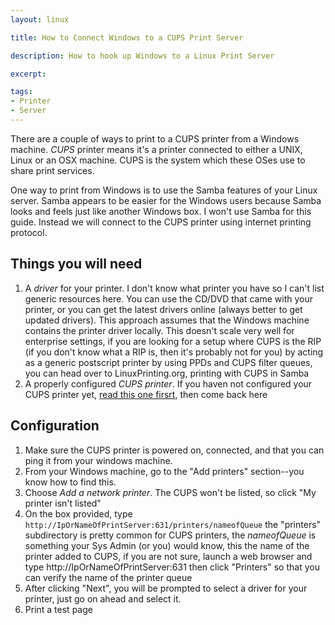 ```yaml
---
layout: linux

title: How to Connect Windows to a CUPS Print Server

description: How to hook up Windows to a Linux Print Server

excerpt: 

tags:
- Printer
- Server
---
```


There are a couple of ways to print to a CUPS printer from a Windows machine. *CUPS* printer means it's a printer connected to either a UNIX, Linux or an OSX machine. CUPS is the system which these OSes use to share print services. 

One way to print from Windows is to use the  Samba features of your Linux server. Samba appears to be easier for the Windows users because Samba looks and feels just like another Windows box. I won't use Samba for this guide. Instead we will connect to the CUPS printer using internet printing protocol.

## Things you will need

1. A *driver* for your printer. I don't know what printer you have so I can't list generic resources here. You can use the CD/DVD that came with your printer, or you can get the latest drivers online (always better to get updated drivers). This approach assumes that the Windows machine contains the printer driver locally. This doesn't scale very well for enterprise settings, if you are looking for a setup where CUPS is the RIP (if you don't know what a RIP is, then it's probably not for you) by acting as a generic postscript printer by using PPDs and CUPS filter queues, you can head over to LinuxPrinting.org, printing with CUPS in Samba
2. A properly configured *CUPS printer*. If you haven not configured your CUPS printer yet, [read this one firsrt](/easy-way-to-install-print-server-linux), then come back here

## Configuration

1. Make sure the CUPS printer is powered on, connected, and that you can ping it from your windows machine.
2. From your Windows machine, go to the "Add printers" section--you know how to find this.
3. Choose *Add a network printer*. The CUPS won't be listed, so click "My printer isn't listed"
4. On the box provided, type <code class="codeblock">http://IpOrNameOfPrintServer:631/printers/nameofQueue</code> the "printers" subdirectory is pretty common for CUPS printers, the *nameofQueue* is something your Sys Admin (or you) would know, this the name of the printer added to CUPS, if you are not sure, launch a web browser and type http://IpOrNameOfPrintServer:631 then click "Printers" so that you can verify the name of the printer queue
5. After clicking "Next", you will be prompted to select a driver for your printer, just go on ahead and select it.
6. Print a test page
